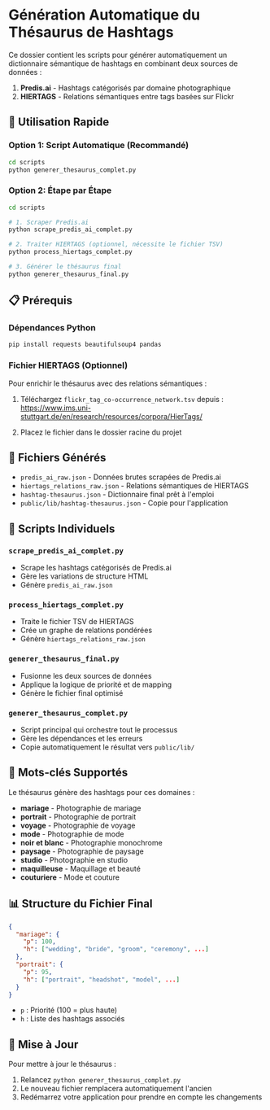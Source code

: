 # Génération Automatique du Thésaurus de Hashtags

Ce dossier contient les scripts pour générer automatiquement un dictionnaire sémantique de hashtags en combinant deux sources de données :

1. **Predis.ai** - Hashtags catégorisés par domaine photographique
2. **HIERTAGS** - Relations sémantiques entre tags basées sur Flickr

## 🚀 Utilisation Rapide

### Option 1: Script Automatique (Recommandé)
```bash
cd scripts
python generer_thesaurus_complet.py
```

### Option 2: Étape par Étape
```bash
cd scripts

# 1. Scraper Predis.ai
python scrape_predis_ai_complet.py

# 2. Traiter HIERTAGS (optionnel, nécessite le fichier TSV)
python process_hiertags_complet.py

# 3. Générer le thésaurus final
python generer_thesaurus_final.py
```

## 📋 Prérequis

### Dépendances Python
```bash
pip install requests beautifulsoup4 pandas
```

### Fichier HIERTAGS (Optionnel)
Pour enrichir le thésaurus avec des relations sémantiques :

1. Téléchargez `flickr_tag_co-occurrence_network.tsv` depuis :
   https://www.ims.uni-stuttgart.de/en/research/resources/corpora/HierTags/

2. Placez le fichier dans le dossier racine du projet

## 📁 Fichiers Générés

- `predis_ai_raw.json` - Données brutes scrapées de Predis.ai
- `hiertags_relations_raw.json` - Relations sémantiques de HIERTAGS
- `hashtag-thesaurus.json` - Dictionnaire final prêt à l'emploi
- `public/lib/hashtag-thesaurus.json` - Copie pour l'application

## 🔧 Scripts Individuels

### `scrape_predis_ai_complet.py`
- Scrape les hashtags catégorisés de Predis.ai
- Gère les variations de structure HTML
- Génère `predis_ai_raw.json`

### `process_hiertags_complet.py`
- Traite le fichier TSV de HIERTAGS
- Crée un graphe de relations pondérées
- Génère `hiertags_relations_raw.json`

### `generer_thesaurus_final.py`
- Fusionne les deux sources de données
- Applique la logique de priorité et de mapping
- Génère le fichier final optimisé

### `generer_thesaurus_complet.py`
- Script principal qui orchestre tout le processus
- Gère les dépendances et les erreurs
- Copie automatiquement le résultat vers `public/lib/`

## 🎯 Mots-clés Supportés

Le thésaurus génère des hashtags pour ces domaines :

- **mariage** - Photographie de mariage
- **portrait** - Photographie de portrait
- **voyage** - Photographie de voyage
- **mode** - Photographie de mode
- **noir et blanc** - Photographie monochrome
- **paysage** - Photographie de paysage
- **studio** - Photographie en studio
- **maquilleuse** - Maquillage et beauté
- **couturiere** - Mode et couture

## 📊 Structure du Fichier Final

```json
{
  "mariage": {
    "p": 100,
    "h": ["wedding", "bride", "groom", "ceremony", ...]
  },
  "portrait": {
    "p": 95,
    "h": ["portrait", "headshot", "model", ...]
  }
}
```

- `p` : Priorité (100 = plus haute)
- `h` : Liste des hashtags associés

## 🔄 Mise à Jour

Pour mettre à jour le thésaurus :
1. Relancez `python generer_thesaurus_complet.py`
2. Le nouveau fichier remplacera automatiquement l'ancien
3. Redémarrez votre application pour prendre en compte les changements